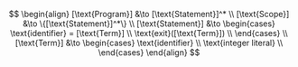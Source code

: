 $$
\begin{align}
  [\text{Program}] &\to [\text{Statement}]^* \\
  [\text{Scope}] &\to \{[\text{Statement}]^*\} \\
  [\text{Statement}] &\to
  \begin{cases}
    \text{identifier} = [\text{Term}] \\
    \text{exit}([\text{Term}]) \\
  \end{cases} \\
  [\text{Term}] &\to
  \begin{cases}
    \text{identifier} \\
    \text{integer literal} \\
  \end{cases}
\end{align}
$$
